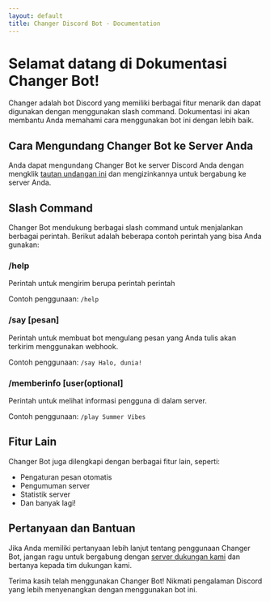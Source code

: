 ```yaml
---
layout: default
title: Changer Discord Bot - Documentation
---
```


# Selamat datang di Dokumentasi Changer Bot!

Changer adalah bot Discord yang memiliki berbagai fitur menarik dan dapat digunakan dengan menggunakan slash command. Dokumentasi ini akan membantu Anda memahami cara menggunakan bot ini dengan lebih baik.

## Cara Mengundang Changer Bot ke Server Anda

Anda dapat mengundang Changer Bot ke server Discord Anda dengan mengklik [tautan undangan ini](https://example.com/invite) dan mengizinkannya untuk bergabung ke server Anda.

## Slash Command

Changer Bot mendukung berbagai slash command untuk menjalankan berbagai perintah. Berikut adalah beberapa contoh perintah yang bisa Anda gunakan:

### /help

Perintah untuk mengirim berupa perintah perintah

Contoh penggunaan: `/help`

### /say [pesan]

Perintah untuk membuat bot mengulang pesan yang Anda tulis akan terkirim menggunakan webhook.

Contoh penggunaan: `/say Halo, dunia!`

### /memberinfo [user(optional]

Perintah untuk melihat informasi pengguna di dalam server.

Contoh penggunaan: `/play Summer Vibes`

## Fitur Lain

Changer Bot juga dilengkapi dengan berbagai fitur lain, seperti:

- Pengaturan pesan otomatis
- Pengumuman server
- Statistik server
- Dan banyak lagi!

## Pertanyaan dan Bantuan

Jika Anda memiliki pertanyaan lebih lanjut tentang penggunaan Changer Bot, jangan ragu untuk bergabung dengan [server dukungan kami](https://example.com/support) dan bertanya kepada tim dukungan kami.

Terima kasih telah menggunakan Changer Bot! Nikmati pengalaman Discord yang lebih menyenangkan dengan menggunakan bot ini.

